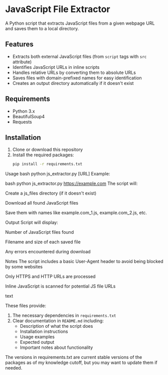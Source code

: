 # JavaScript File Extractor

A Python script that extracts JavaScript files from a given webpage URL and saves them to a local directory.

## Features

- Extracts both external JavaScript files (from `script` tags with `src` attribute)
- Identifies JavaScript URLs in inline scripts
- Handles relative URLs by converting them to absolute URLs
- Saves files with domain-prefixed names for easy identification
- Creates an output directory automatically if it doesn't exist

## Requirements

- Python 3.x
- BeautifulSoup4
- Requests

## Installation

1. Clone or download this repository
2. Install the required packages:
   ```bash
   pip install -r requirements.txt
Usage
bash
python js_extractor.py [URL]
Example:

bash
python js_extractor.py https://example.com
The script will:

Create a js_files directory (if it doesn't exist)

Download all found JavaScript files

Save them with names like example.com_1.js, example.com_2.js, etc.

Output
Script will display:

Number of JavaScript files found

Filename and size of each saved file

Any errors encountered during download

Notes
The script includes a basic User-Agent header to avoid being blocked by some websites

Only HTTPS and HTTP URLs are processed

Inline JavaScript is scanned for potential JS file URLs

text

These files provide:
1. The necessary dependencies in `requirements.txt`
2. Clear documentation in `README.md` including:
   - Description of what the script does
   - Installation instructions
   - Usage examples
   - Expected output
   - Important notes about functionality

The versions in requirements.txt are current stable versions of the packages as of my knowledge cutoff, but you may want to update them if needed.